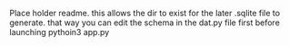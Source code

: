 Place holder readme. this allows the dir to exist for the later .sqlite file to generate. that way you can edit the schema in the dat.py file first before launching pythoin3 app.py
